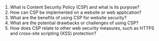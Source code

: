 

1. What is Content Security Policy (CSP) and what is its purpose?
2. How can CSP be implemented on a website or web application?
3. What are the benefits of using CSP for website security?
4. What are the potential drawbacks or challenges of using CSP?
5. How does CSP relate to other web security measures, such as HTTPS and cross-site scripting (XSS) protection?